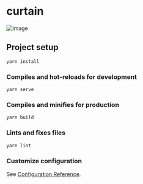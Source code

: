 # curtain
![image](https://user-images.githubusercontent.com/24313098/219612642-49585266-72d8-49a1-be3f-5da99c27c274.png)

## Project setup
```
yarn install
```

### Compiles and hot-reloads for development
```
yarn serve
```

### Compiles and minifies for production
```
yarn build
```

### Lints and fixes files
```
yarn lint
```

### Customize configuration
See [Configuration Reference](https://cli.vuejs.org/config/).
